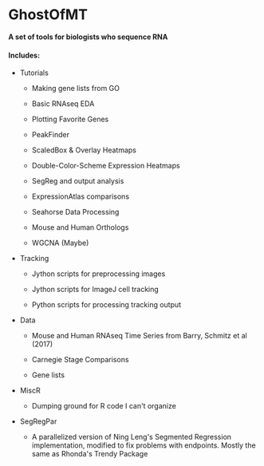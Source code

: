 # GhostOfMT
**A set of tools for biologists who sequence RNA**

#### Includes:

* Tutorials

    * Making gene lists from GO
  
    * Basic RNAseq EDA
    
    * Plotting Favorite Genes

    * PeakFinder

    * ScaledBox & Overlay Heatmaps

    * Double-Color-Scheme Expression Heatmaps
    
    * SegReg and output analysis
    
    * ExpressionAtlas comparisons
    
    * Seahorse Data Processing
    
    * Mouse and Human Orthologs
    
    * WGCNA (Maybe) 


* Tracking

    * Jython scripts for preprocessing images
    
    * Jython scripts for ImageJ cell tracking
    
    * Python scripts for processing tracking output

* Data

    * Mouse and Human RNAseq Time Series from Barry, Schmitz et al (2017)
    
    * Carnegie Stage Comparisons
    
    * Gene lists
    
* MiscR

    * Dumping ground for R code I can't organize

* SegRegPar

    * A parallelized version of Ning Leng's Segmented Regression implementation, modified to fix problems with endpoints. Mostly the same as Rhonda's Trendy Package